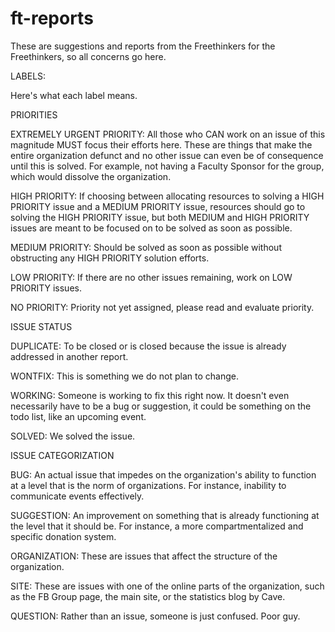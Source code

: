 # ft-reports
These are suggestions and reports from the Freethinkers for the Freethinkers, so all concerns go here.

LABELS:

Here's what each label means.


PRIORITIES


EXTREMELY URGENT PRIORITY: All those who CAN work on an issue of this magnitude MUST focus their efforts here. These are things that make the entire organization defunct and no other issue can even be of consequence until this is solved. For example, not having a Faculty Sponsor for the group, which would dissolve the organization.

HIGH PRIORITY: If choosing between allocating resources to solving a HIGH PRIORITY issue and a MEDIUM PRIORITY issue, resources should go to solving the HIGH PRIORITY issue, but both MEDIUM and HIGH PRIORITY issues are meant to be focused on to be solved as soon as possible.

MEDIUM PRIORITY: Should be solved as soon as possible without obstructing any HIGH PRIORITY solution efforts.

LOW PRIORITY: If there are no other issues remaining, work on LOW PRIORITY issues.

NO PRIORITY: Priority not yet assigned, please read and evaluate priority.


ISSUE STATUS


DUPLICATE: To be closed or is closed because the issue is already addressed in another report.

WONTFIX: This is something we do not plan to change.

WORKING: Someone is working to fix this right now. It doesn't even necessarily have to be a bug or suggestion, it could be something on the todo list, like an upcoming event.

SOLVED: We solved the issue.


ISSUE CATEGORIZATION


BUG: An actual issue that impedes on the organization's ability to function at a level that is the norm of organizations. For instance, inability to communicate events effectively.

SUGGESTION: An improvement on something that is already functioning at the level that it should be. For instance, a more compartmentalized and specific donation system.

ORGANIZATION: These are issues that affect the structure of the organization.

SITE: These are issues with one of the online parts of the organization, such as the FB Group page, the main site, or the statistics blog by Cave.

QUESTION: Rather than an issue, someone is just confused. Poor guy.
